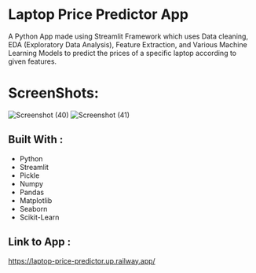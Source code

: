 # Laptop Price Predictor App
  A Python App made using Streamlit Framework which uses Data cleaning, EDA (Exploratory Data Analysis), 
  Feature Extraction, and Various Machine Learning Models to  predict the prices of a specific laptop according to given features.

# ScreenShots:
  ![Screenshot (40)](https://user-images.githubusercontent.com/87274294/198700463-08fefe05-979d-4c18-8933-e723aa566d9e.png)
  ![Screenshot (41)](https://user-images.githubusercontent.com/87274294/198700505-b198fc35-bc65-4243-973e-65a40668c7af.png)
    
## Built With :

* Python
* Streamlit
* Pickle
* Numpy
* Pandas
* Matplotlib
* Seaborn
* Scikit-Learn

## Link to App :
https://laptop-price-predictor.up.railway.app/
